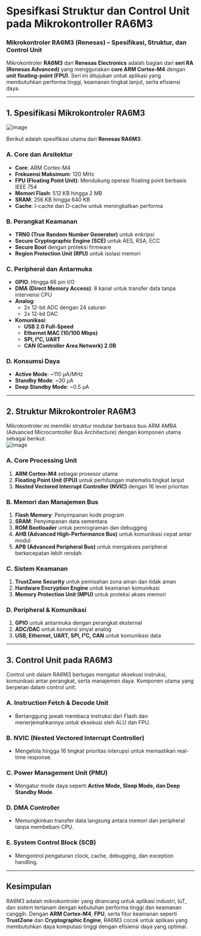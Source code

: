 # Spesifkasi Struktur dan Control Unit pada Mikrokontroller RA6M3
### **Mikrokontroler RA6M3 (Renesas) – Spesifikasi, Struktur, dan Control Unit**

Mikrokontroler **RA6M3** dari **Renesas Electronics** adalah bagian dari **seri RA (Renesas Advanced)** yang menggunakan **core ARM Cortex-M4** dengan **unit floating-point (FPU)**. Seri ini ditujukan untuk aplikasi yang membutuhkan performa tinggi, keamanan tingkat lanjut, serta efisiensi daya.  

---

## **1. Spesifikasi Mikrokontroler RA6M3**  

![image](https://github.com/user-attachments/assets/9cd43cf2-8a5e-4951-984e-3ed8054090d0)

Berikut adalah spesifikasi utama dari **Renesas RA6M3**:  

### **A. Core dan Arsitektur**  
- **Core**: ARM Cortex-M4  
- **Frekuensi Maksimum**: 120 MHz  
- **FPU (Floating Point Unit)**: Mendukung operasi floating point berbasis IEEE 754  
- **Memori Flash**: 512 KB hingga 2 MB  
- **SRAM**: 256 KB hingga 640 KB  
- **Cache**: I-cache dan D-cache untuk meningkatkan performa  

### **B. Perangkat Keamanan**  
- **TRNG (True Random Number Generator)** untuk enkripsi  
- **Secure Cryptographic Engine (SCE)** untuk AES, RSA, ECC  
- **Secure Boot** dengan proteksi firmware  
- **Region Protection Unit (RPU)** untuk isolasi memori  

### **C. Peripheral dan Antarmuka**  
- **GPIO**: Hingga 66 pin I/O  
- **DMA (Direct Memory Access)**: 8 kanal untuk transfer data tanpa intervensi CPU  
- **Analog**:  
  - 2x 12-bit ADC dengan 24 saluran  
  - 2x 12-bit DAC  
- **Komunikasi**:  
  - **USB 2.0 Full-Speed**  
  - **Ethernet MAC (10/100 Mbps)**  
  - **SPI, I²C, UART**  
  - **CAN (Controller Area Network) 2.0B**  

### **D. Konsumsi Daya**  
- **Active Mode**: ~110 µA/MHz  
- **Standby Mode**: ~30 µA  
- **Deep Standby Mode**: ~0.5 µA  

---

## **2. Struktur Mikrokontroler RA6M3**  

Mikrokontroler ini memiliki struktur modular berbasis bus ARM AMBA (Advanced Microcontroller Bus Architecture) dengan komponen utama sebagai berikut:  
![image](https://github.com/user-attachments/assets/a016cf1f-5ae6-4f9e-ba1f-a025664e9274)
### **A. Core Processing Unit**  
1. **ARM Cortex-M4** sebagai prosesor utama  
2. **Floating Point Unit (FPU)** untuk perhitungan matematis tingkat lanjut  
3. **Nested Vectored Interrupt Controller (NVIC)** dengan 16 level prioritas  

### **B. Memori dan Manajemen Bus**  
1. **Flash Memory**: Penyimpanan kode program  
2. **SRAM**: Penyimpanan data sementara  
3. **ROM Bootloader** untuk pemrograman dan debugging  
4. **AHB (Advanced High-Performance Bus)** untuk komunikasi cepat antar modul  
5. **APB (Advanced Peripheral Bus)** untuk mengakses peripheral berkecepatan lebih rendah  

### **C. Sistem Keamanan**  
1. **TrustZone Security** untuk pemisahan zona aman dan tidak aman  
2. **Hardware Encryption Engine** untuk keamanan komunikasi  
3. **Memory Protection Unit (MPU)** untuk proteksi akses memori  

### **D. Peripheral & Komunikasi**  
1. **GPIO** untuk antarmuka dengan perangkat eksternal  
2. **ADC/DAC** untuk konversi sinyal analog  
3. **USB, Ethernet, UART, SPI, I²C, CAN** untuk komunikasi data  

---

## **3. Control Unit pada RA6M3**  

Control unit dalam RA6M3 bertugas mengatur eksekusi instruksi, komunikasi antar perangkat, serta manajemen daya. Komponen utama yang berperan dalam control unit:  

### **A. Instruction Fetch & Decode Unit**  
- Bertanggung jawab membaca instruksi dari Flash dan menerjemahkannya untuk eksekusi oleh ALU dan FPU.  

### **B. NVIC (Nested Vectored Interrupt Controller)**  
- Mengelola hingga 16 tingkat prioritas interupsi untuk memastikan real-time response.  

### **C. Power Management Unit (PMU)**  
- Mengatur mode daya seperti **Active Mode, Sleep Mode, dan Deep Standby Mode**.  

### **D. DMA Controller**  
- Memungkinkan transfer data langsung antara memori dan peripheral tanpa membebani CPU.  

### **E. System Control Block (SCB)**  
- Mengontrol pengaturan clock, cache, debugging, dan exception handling.  

---

## **Kesimpulan**  
RA6M3 adalah mikrokontroler yang dirancang untuk aplikasi industri, IoT, dan sistem tertanam dengan kebutuhan performa tinggi dan keamanan canggih. Dengan **ARM Cortex-M4**, **FPU**, serta fitur keamanan seperti **TrustZone** dan **Cryptographic Engine**, RA6M3 cocok untuk aplikasi yang membutuhkan daya komputasi tinggi dengan efisiensi daya yang optimal.

